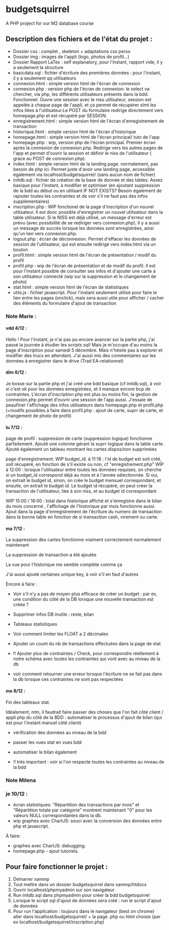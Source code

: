 # budgetsquirrel
A PHP project for our M2 database course

## Description des fichiers et de l'état du projet : 

- Dossier css : complet , skeleton + adaptations css perso
- Dossier img : images de l'appli (logo, photos de profil...)
- Dossier Rapport LaTex : self explanatory, pour l'instant, rapport vide, il y a seulement la structure
- basicdata.sql : fichier d'écriture des premières données : pour l'instant, il y a seulement qq utilisateurs
- connexion.html : simple version html de l'écran de connexion
- connexion.php : version php de l'écran de connexion:  le select va chercher, via php, les différents utilisateurs présents dans la bdd. Fonctionnel. Ouvre une session avec le niss utilisateur, session est appelée à chaque page de l'appli, et ça permet de récupérer slmt les infos liées à l'utilisateur.Le POST du formulaire redirige directement vers homepage.php et est récupéré par SESSION.
- enregistrement.html : simple version html de l'écran d'enregistrement de transaction
- historique.html : simple version html de l'écran d'historique
- homepage.html : simple version html de l'écran principal/ tuto de l'app
- homepage.php : wip, version php de l'écran principal. Premier écran après la connexion de connexion.php. Redirige vers les autres pages de l'app et permet d'ouvrir la session et définir le niss de l'utilisateur ( grace au POST de connexion.php).
- index.html : simple version html de la landing page. normalement, pas besoin de php ici. Permet juste d'avoir une landing page, accessible également via localhost/budgetsquirrel/ (sans aucun nom de fichier)
- initdb.sql : fichier de création de la base de donnée et des tables. Assez basique pour l'instant, à modifier et optimiser (en ajoutant suppression de la bdd au début ou en utilisant IF NOT EXISTS? Besoin également de rajouter toutes les contraintes et de voir s'il ne faut pas des infos supplémentaires)
- inscription.php : WIP fonctionel de la page d'inscription d'un nouvel utilisateur. Il est donc possible d'enregistrer un nouvel utilisateur dans la table utilisateur. Si le NISS est déjà utilisé, un message d'erreur est prévu (avec possibilité de se rediriger vers connexion.php). Il y a aussi un message de succès lorsque les données sont enregistrées, ainsi qu'un lien vers connexion.php.
- logout.php : écran de déconnexion. Permet d'effacer les données de session de l'utilisateur, qui est ensuite redirigé vers index.html via un bouton
- profil.html : simple version html de l'écran de présentation / modif du profil
- profil.php : wip de l'écran de présentation et de modif du profil. Il est pour l'instant possible de consulter ses infos et d'ajouter une carte à son utilisateur connecté (wip sur la suppression et le changement de photo)
- stat.html : simple version html de l'écran de statistiques
- utils.js : fichier javascript. Pour l'instant seulement utilisé pour faire le lien entre les pages (onclick), mais sera aussi utile pour afficher / cacher des éléments du formulaire d'ajout de transaction

### Note Marie : 

#### vdd 4/12 : 
Hello ! Pour l'instant, je n'ai pas pu encore avancer sur la partie php, j'ai passé la journée à étudier les scripts sql! Mais je m'occupe d'au moins la page d'inscription pour samedi 5 décembre. Mais n'hésite pas à explorer et modifier des trucs en attendant. J'ai aussi mis des commentaires sur les données à enregistrer dans le drive (Trad EA-relationnel)

#### dim 6/12 : 

Je bosse sur la partie php et j'ai créé une bdd basique (cf initdb.sql), à voir si c'est ok pour les données enregistrées, et il manque encore bcp de contraintes. L'écran d'inscription.php est plus ou moins fini, la gestion de connexion.php permet d'ouvrir une session de l'app aussi. J'essaie de peaufiner l'affichage des infos utilisateurs dans homepage.php et profil.php (+modifs possibles à faire dans profil.php : ajout de carte, suprr de carte, et changement de photo de profil)

#### lu 7/12 : 

page de profil : suppression de carte (suppression logique) fonctionne parfaitement. Ajouté une colonne gérant la suprr logique dans la table carte. Ajouté également un tableau montrant les cartes dispos/non supprimées

page d'enregistrement: WIP budget_id. à 11:18 : l'id de budget est soit créé, soit récupéré, en fonction de s'il existe ou non, cf "enregistrement.php"
WIP à 12:00 : lorsque l'utilisateur entre toutes les données requises, on cherche si un budget_id correspond déjà au mois et à l'année sélectionnée. Si oui, on extrait le budget id, sinon, on crée le budget mensuel correspondant, et ensuite, on extrait le budget id. Le budget id récupéré, on peut créer la transaction de l'utilisateur, liée à son niss, et au budget id correspondant

WIP 15:00 / 16:00 : total dans historique affiché et s'enregistre dans le bilan du mois concerné , l'affichage de l'historique par mois fonctionne aussi. Ajout dans la page d'enregistrement de l'écriture du numero de transaction dans la bonne table en fonction de si transaction cash, virement ou carte.


#### ma 7/12 : 

La suppression des cartes fonctionne vraiment correctement normalement maintenant

La suppression de transaction a été ajoutée

La vue pour l'historique me semble complète comme ça

J'ai aussi ajouté certaines unique key, à voir s'il en faut d'autres

Encore à faire : 
- Voir s'il n'y a pas de moyen plus efficace de créer un budget : par ex, une condition du côté de la DB lorsque une nouvelle transaction est créée ?
- Supprimer infos DB inutile : reste, bilan

- Tableaux statistiques 

- Voir comment limiter les FLOAT a 2 décimales

- Ajouter un count du nb de transactions effectuées dans la page de stat

- !! Ajouter plus de contraintes / Check, pour correspondre réellement à notre schéma avec toutes les contraintes qui vont avec au niveau de la db

- voir comment retourner une erreur lorsque l'écriture ne se fait pas dans la db lorsque ces contraintes ne sont pas respectées

#### me 8/12 : 

Fin des tableaux stat.

Idéalement, mtn, il faudrait faire passer des choses que l'on fait côté client / appli php du côté de la BDD : 
automatiser le processus d'ajout de bilan (qui est pour l'instant manuel côté client)

+ vérification des données au niveau de la bdd

+ passer les vues stat en vues bdd

+ automatiser le bilan également

+ !! très important : voir si l'on respecte toutes les contraintes au niveau de la bdd


### Note Milena

### je 10/12 :

- écran statistiques: "Répartition des transactions par mois" et "Répartition totale par catégorie" montrent maintenant "0" pour les valeurs NULL correspondantes dans la db. 
- wip graphes avec ChartJS: souci avec la conversion des données entre php et javascript.

À faire: 
- graphes avec ChartJS: debugging;
- homepage.php - ajout tutoriels.

## Pour faire fonctionner le projet : 
1. Démarrer xammp
2. Tout mettre dans un dossier budgetsquirrel dans xammp/htdocs
3. Ouvrir localhost/phpmyadmin sur son navigateur
4. Run initdb.sql dans phpmyadmin pour créer la bdd budgetsquirrel
5. Lorsque le script sql d'ajout de données sera créé : run le script d'ajout de données
5. Pour run l'application : toujours dans le navigateur (best on chrome) aller dans localhost/budgetsquirrel/ + la page .php ou html choisie (par ex localhost/budgetsquirrel/inscription.php)
